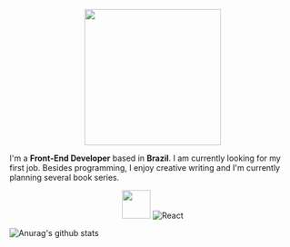 <p align="center">

<img src="https://i.imgur.com/N26SVi0.png" width="240" />

</p>

I'm a **Front-End Developer** based in **Brazil**. I am currently looking for my first job. Besides programming, I enjoy creative writing and I'm currently planning several book series.

<p align="center">

<img src="https://i.imgur.com/KQ8ZDLa.png" height="50" width="auto"/>

<img alt="React" src="https://img.shields.io/badge/-React-45b8d8?style=flat-square&logo=react&logoColor=white" />

</p>

![Anurag's github stats](https://github-readme-stats.vercel.app/api?username=Adriano-js)



